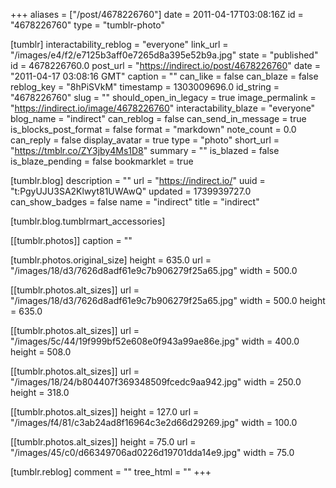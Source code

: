 +++
aliases = ["/post/4678226760"]
date = 2011-04-17T03:08:16Z
id = "4678226760"
type = "tumblr-photo"

[tumblr]
interactability_reblog = "everyone"
link_url = "/images/e4/f2/e7125b3aff0e7265d8a395e52b9a.jpg"
state = "published"
id = 4678226760.0
post_url = "https://indirect.io/post/4678226760"
date = "2011-04-17 03:08:16 GMT"
caption = ""
can_like = false
can_blaze = false
reblog_key = "8hPiSVkM"
timestamp = 1303009696.0
id_string = "4678226760"
slug = ""
should_open_in_legacy = true
image_permalink = "https://indirect.io/image/4678226760"
interactability_blaze = "everyone"
blog_name = "indirect"
can_reblog = false
can_send_in_message = true
is_blocks_post_format = false
format = "markdown"
note_count = 0.0
can_reply = false
display_avatar = true
type = "photo"
short_url = "https://tmblr.co/ZY3jby4Ms1D8"
summary = ""
is_blazed = false
is_blaze_pending = false
bookmarklet = true

[tumblr.blog]
description = ""
url = "https://indirect.io/"
uuid = "t:PgyUJU3SA2Klwyt81UWAwQ"
updated = 1739939727.0
can_show_badges = false
name = "indirect"
title = "indirect"

[tumblr.blog.tumblrmart_accessories]

[[tumblr.photos]]
caption = ""

[tumblr.photos.original_size]
height = 635.0
url = "/images/18/d3/7626d8adf61e9c7b906279f25a65.jpg"
width = 500.0

[[tumblr.photos.alt_sizes]]
url = "/images/18/d3/7626d8adf61e9c7b906279f25a65.jpg"
width = 500.0
height = 635.0

[[tumblr.photos.alt_sizes]]
url = "/images/5c/44/19f999bf52e608e0f943a99ae86e.jpg"
width = 400.0
height = 508.0

[[tumblr.photos.alt_sizes]]
url = "/images/18/24/b804407f369348509fcedc9aa942.jpg"
width = 250.0
height = 318.0

[[tumblr.photos.alt_sizes]]
height = 127.0
url = "/images/f4/81/c3ab24ad8f16964c3e2d66d29269.jpg"
width = 100.0

[[tumblr.photos.alt_sizes]]
height = 75.0
url = "/images/45/c0/d66349706ad0226d19701dda14e9.jpg"
width = 75.0

[tumblr.reblog]
comment = ""
tree_html = ""
+++
